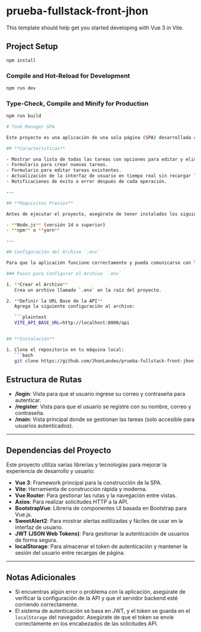 # prueba-fullstack-front-jhon

This template should help get you started developing with Vue 3 in Vite.


## Project Setup

```sh
npm install
```

### Compile and Hot-Reload for Development

```sh
npm run dev
```

### Type-Check, Compile and Minify for Production

```sh
npm run build

# Task Manager SPA

Este proyecto es una aplicación de una sola página (SPA) desarrollada con **Vue.js** que permite gestionar tareas consumiendo una API de backend. Incluye funcionalidades para listar, crear, editar y eliminar tareas, actualizando la interfaz de usuario en tiempo real.

## **Características**

- Mostrar una lista de todas las tareas con opciones para editar y eliminar.
- Formulario para crear nuevas tareas.
- Formulario para editar tareas existentes.
- Actualización de la interfaz de usuario en tiempo real sin recargar la página.
- Notificaciones de éxito o error después de cada operación.

---

## **Requisitos Previos**

Antes de ejecutar el proyecto, asegúrate de tener instalados los siguientes componentes:

- **Node.js** (versión 14 o superior)
- **npm** o **yarn**

---

## Configuración del Archivo `.env`

Para que la aplicación funcione correctamente y pueda comunicarse con la API de backend, es necesario configurar un archivo `.env` en la raíz del proyecto.

### Pasos para Configurar el Archivo `.env`

1. **Crear el Archivo**  
   Crea un archivo llamado `.env` en la raíz del proyecto.

2. **Definir la URL Base de la API**  
   Agrega la siguiente configuración al archivo:

   ```plaintext
   VITE_API_BASE_URL=http://localhost:8000/api


## **Instalación**

1. Clona el repositorio en tu máquina local:
   ```bash
   git clone https://github.com/JhonLandeo/prueba-fullstack-front-jhon.git


```

## **Estructura de Rutas**

- **/login**: Vista para que el usuario ingrese su correo y contraseña para autenticar.
- **/register**: Vista para que el usuario se registre con su nombre, correo y contraseña.
- **/main**: Vista principal donde se gestionan las tareas (solo accesible para usuarios autenticados).

---

## **Dependencias del Proyecto**

Este proyecto utiliza varias librerías y tecnologías para mejorar la experiencia de desarrollo y usuario:

- **Vue 3**: Framework principal para la construcción de la SPA.
- **Vite**: Herramienta de construcción rápida y moderna.
- **Vue Router**: Para gestionar las rutas y la navegación entre vistas.
- **Axios**: Para realizar solicitudes HTTP a la API.
- **BootstrapVue**: Librería de componentes UI basada en Bootstrap para Vue.js.
- **SweetAlert2**: Para mostrar alertas estilizadas y fáciles de usar en la interfaz de usuario.
- **JWT (JSON Web Tokens)**: Para gestionar la autenticación de usuarios de forma segura.
- **localStorage**: Para almacenar el token de autenticación y mantener la sesión del usuario entre recargas de página.

---

## **Notas Adicionales**

- Si encuentras algún error o problema con la aplicación, asegúrate de verificar la configuración de la API y que el servidor backend esté corriendo correctamente.
- El sistema de autenticación se basa en JWT, y el token se guarda en el `localStorage` del navegador. Asegúrate de que el token se envíe correctamente en los encabezados de las solicitudes API.
